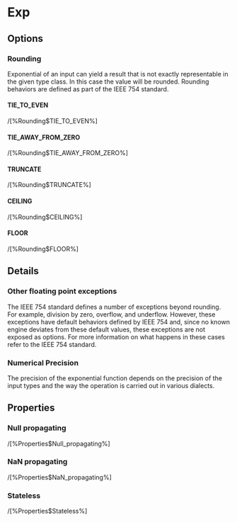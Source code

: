 # Exp

## Options

### Rounding

Exponential of an input can yield a result that is not exactly
representable in the given type class. In this case the value will be rounded.
Rounding behaviors are defined as part of the IEEE 754 standard.

#### TIE_TO_EVEN

/[%Rounding$TIE_TO_EVEN%]

#### TIE_AWAY_FROM_ZERO

/[%Rounding$TIE_AWAY_FROM_ZERO%]

#### TRUNCATE

/[%Rounding$TRUNCATE%]

#### CEILING

/[%Rounding$CEILING%]

#### FLOOR

/[%Rounding$FLOOR%]

## Details

### Other floating point exceptions

The IEEE 754 standard defines a number of exceptions beyond rounding. For
example, division by zero, overflow, and underflow. However, these exceptions
have default behaviors defined by IEEE 754 and, since no known engine deviates
from these default values, these exceptions are not exposed as options. For more
information on what happens in these cases refer to the IEEE 754 standard.

### Numerical Precision

The precision of the exponential function depends on the precision of the input types
and the way the operation is carried out in various dialects.

## Properties

### Null propagating

/[%Properties$Null_propagating%]

### NaN propagating

/[%Properties$NaN_propagating%]

### Stateless

/[%Properties$Stateless%]
